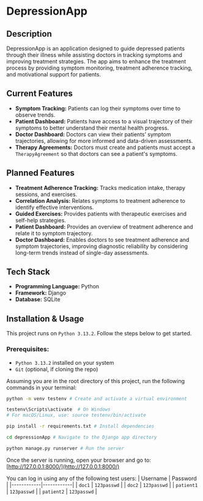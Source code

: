 # DepressionApp

## Description
DepressionApp is an application designed to guide depressed patients through their illness while assisting doctors in tracking symptoms and improving treatment strategies. The app aims to enhance the treatment process by providing symptom monitoring, treatment adherence tracking, and motivational support for patients.

## Current Features
- **Symptom Tracking:** Patients can log their symptoms over time to observe trends.
- **Patient Dashboard:** Patients have access to a visual trajectory of their symptoms to better understand their mental health progress.
- **Doctor Dashboard:** Doctors can view their patients’ symptom trajectories, allowing for more informed and data-driven assessments.
- **Therapy Agreements:** Doctors must create and patients must accept a `TherapyAgreement` so that doctors can see a patient's symptoms. 

## Planned Features
- **Treatment Adherence Tracking:** Tracks medication intake, therapy sessions, and exercises.
- **Correlation Analysis:** Relates symptoms to treatment adherence to identify effective interventions.
- **Guided Exercises:** Provides patients with therapeutic exercises and self-help strategies.
- **Patient Dashboard:** Provides an overview of treatment adherence and relate it to symptom trajectory.
- **Doctor Dashboard:** Enables doctors to see treatment adherence and symptom trajectories, improving diagnostic reliability by considering long-term trends instead of single-day assessments.

## Tech Stack
- **Programming Language:** Python
- **Framework:** Django
- **Database:** SQLite

## Installation & Usage
This project runs on ``Python 3.13.2``. Follow the steps below to get started.

### Prerequisites:
- ``Python 3.13.2`` installed on your system
- ``Git`` (optional, if cloning the repo)

Assuming you are in the root directory of this project, run the following commands in your terminal:
```bash
python -m venv testenv # Create and activate a virtual environment

testenv\Scripts\activate  # On Windows
# For macOS/Linux, use: source testenv/bin/activate

pip install -r requirements.txt # Install dependencies

cd depressionApp # Navigate to the Django app directory

python manage.py runserver # Run the server
```
Once the server is running, open your browser and go to: [http://127.0.0.1:8000/](http://127.0.0.1:8000/)

You can log in using any of the following test users:
| Username   | Password   |
|------------|------------|
| `doc1`     | `123passwd` |
| `doc2`     | `123passwd` |
| `patient1` | `123passwd` |
| `patient2` | `123passwd` |
